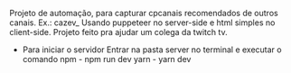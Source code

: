 Projeto de automação, para capturar cpcanais recomendados de outros canais. Ex.: cazev_
Usando puppeteer no server-side e html simples no client-side.
Projeto feito pra ajudar um colega da twitch tv.

* Para iniciar o servidor
  Entrar na pasta server no terminal e executar o comando
  npm - npm run dev
  yarn - yarn dev
